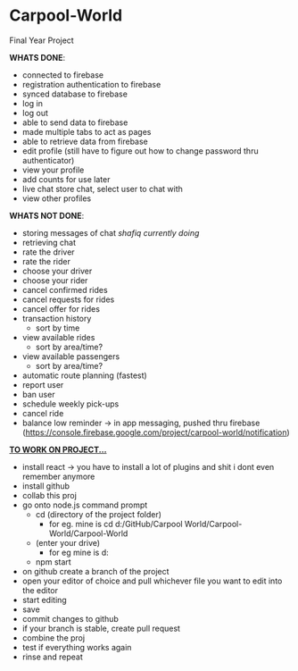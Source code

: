 # Carpool-World
Final Year Project

<b>WHATS DONE</b>:
- connected to firebase
- registration authentication to firebase
- synced database to firebase
- log in
- log out
- able to send data to firebase
- made multiple tabs to act as pages
- able to retrieve data from firebase
- edit profile (still have to figure out how to change password thru authenticator)
- view your profile
- add counts for use later
- live chat store chat, select user to chat with
- view other profiles

<b>WHATS NOT DONE</b>:
- storing messages of chat *shafiq currently doing*
- retrieving chat
- rate the driver
- rate the rider
- choose your driver
- choose your rider
- cancel confirmed rides
- cancel requests for rides
- cancel offer for rides
- transaction history
  - sort by time
- view available rides
  - sort by area/time?
- view available passengers
  - sort by area/time?
- automatic route planning (fastest)
- report user
- ban user
- schedule weekly pick-ups
- cancel ride
- balance low reminder -> in app messaging, pushed thru firebase (https://console.firebase.google.com/project/carpool-world/notification)

<b><u>TO WORK ON PROJECT...</u></b>
- install react -> you have to install a lot of plugins and shit i dont even remember anymore
- install github
- collab this proj
- go onto node.js command prompt
  - cd (directory of the project folder)
    - for eg. mine is cd d:/GitHub/Carpool World/Carpool-World/Carpool-World
  - (enter your drive)
    - for eg mine is d:
  - npm start
- on github create a branch of the project
- open your editor of choice and pull whichever file you want to edit into the editor
- start editing
- save
- commit changes to github
- if your branch is stable, create pull request
- combine the proj
- test if everything works again
- rinse and repeat
